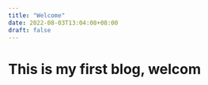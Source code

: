 ```yaml
---
title: "Welcome"
date: 2022-08-03T13:04:08+08:00
draft: false
---
```


# This is my first blog, welcom